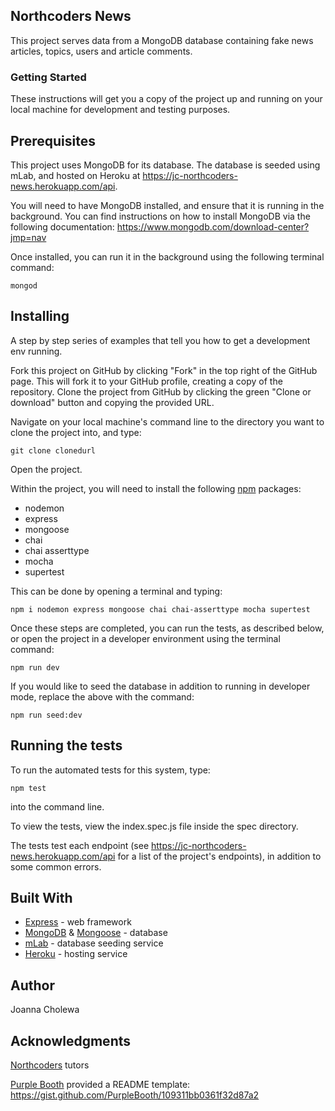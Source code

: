 ## Northcoders News
This project serves data from a MongoDB database containing fake news articles, topics, users and article comments. 

### Getting Started
These instructions will get you a copy of the project up and running on your local machine for development and testing purposes.

## Prerequisites

This project uses MongoDB for its database. The database is seeded using mLab, and hosted on Heroku at https://jc-northcoders-news.herokuapp.com/api. 

You will need to have MongoDB installed, and ensure that it is running in the background. You can find instructions on how to install MongoDB via the following documentation: https://www.mongodb.com/download-center?jmp=nav

Once installed, you can run it in the background using the following terminal command: 

```http
mongod
```

## Installing

A step by step series of examples that tell you how to get a development env running.

Fork this project on GitHub by clicking "Fork" in the top right of the GitHub page. This will fork it to your GitHub profile, creating a copy of the repository.
Clone the project from GitHub by clicking the green "Clone or download" button and copying the provided URL.

Navigate on your local machine's command line to the directory you want to clone the project into, and type:

```http
git clone clonedurl
```

Open the project.

Within the project, you will need to install the following [npm](https://www.npmjs.com/) packages:
  * nodemon
  * express
  * mongoose
  * chai
  * chai asserttype
  * mocha
  * supertest

This can be done by opening a terminal and typing:

```http
npm i nodemon express mongoose chai chai-asserttype mocha supertest
```

Once these steps are completed, you can run the tests, as described below, or open the project in a developer environment using the terminal command:

```http
npm run dev
```
If you would like to seed the database in addition to running in developer mode, replace the above with the command:

```http
npm run seed:dev
```

## Running the tests
To run the automated tests for this system, type:

```http
npm test
```
into the command line.

To view the tests, view the index.spec.js file inside the spec directory. 

The tests test each endpoint (see https://jc-northcoders-news.herokuapp.com/api for a list of the project's endpoints), in addition to some common errors. 

## Built With
* [Express](https://expressjs.com/) - web framework
* [MongoDB](https://www.mongodb.com/) & [Mongoose](https://mongoosejs.com/docs/) - database
* [mLab](https://mlab.com/) - database seeding service
* [Heroku](https://heroku.com/) - hosting service

## Author
Joanna Cholewa

## Acknowledgments
[Northcoders](https://northcoders.com/) tutors

[Purple Booth](https://purplebooth.co.uk/) provided a README template: https://gist.github.com/PurpleBooth/109311bb0361f32d87a2 